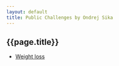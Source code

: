 ```yaml
---
layout: default
title: Public Challenges by Ondrej Sika
---
```



## {{page.title}}

- [Weight loss](weight-loss/)

